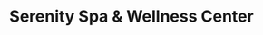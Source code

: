 ---
title: "Serenity Spa & Wellness Center"
url: /angier/serenity-spa-und-wellness-center/
shop: Massage
---